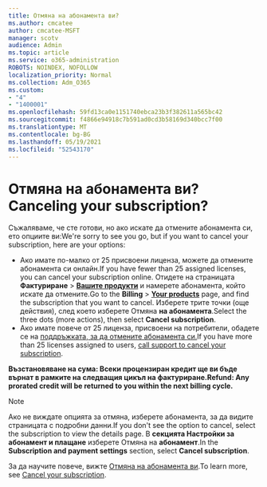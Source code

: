 ```yaml
---
title: Отмяна на абонамента ви?
ms.author: cmcatee
author: cmcatee-MSFT
manager: scotv
audience: Admin
ms.topic: article
ms.service: o365-administration
ROBOTS: NOINDEX, NOFOLLOW
localization_priority: Normal
ms.collection: Adm_O365
ms.custom:
- "4"
- "1400001"
ms.openlocfilehash: 59fd13ca0e1151740ebca23b3f382611a565bc42
ms.sourcegitcommit: f4866e94918c7b591ad0cd3b58169d340bcc7f00
ms.translationtype: MT
ms.contentlocale: bg-BG
ms.lasthandoff: 05/19/2021
ms.locfileid: "52543170"
---
```

# <a name="canceling-your-subscription"></a><span data-ttu-id="a7287-102">Отмяна на абонамента ви?</span><span class="sxs-lookup"><span data-stu-id="a7287-102">Canceling your subscription?</span></span>

<span data-ttu-id="a7287-103">Съжаляваме, че сте готови, но ако искате да отмените абонамента си, ето опциите ви:</span><span class="sxs-lookup"><span data-stu-id="a7287-103">We're sorry to see you go, but if you want to cancel your subscription, here are your options:</span></span>
  
- <span data-ttu-id="a7287-104">Ако имате по-малко от 25 присвоени лиценза, можете да отмените абонамента си онлайн.</span><span class="sxs-lookup"><span data-stu-id="a7287-104">If you have fewer than 25 assigned licenses, you can cancel your subscription online.</span></span> <span data-ttu-id="a7287-105">Отидете на страницата **Фактуриране** \> **[Вашите продукти](https://go.microsoft.com/fwlink/p/?linkid=842054)** и намерете абонамента, който искате да отмените.</span><span class="sxs-lookup"><span data-stu-id="a7287-105">Go to the **Billing** \> **[Your products](https://go.microsoft.com/fwlink/p/?linkid=842054)** page, and find the subscription that you want to cancel.</span></span> <span data-ttu-id="a7287-106">Изберете трите точки (още действия), след което изберете Отмяна **на абонамента**.</span><span class="sxs-lookup"><span data-stu-id="a7287-106">Select the three dots (more actions), then select **Cancel subscription**.</span></span>
- <span data-ttu-id="a7287-107">Ако имате повече от 25 лиценза, присвоени на потребители, обадете се на [поддръжката, за да отмените абонамента си.](https://go.microsoft.com/fwlink/p/?linkid=518322)</span><span class="sxs-lookup"><span data-stu-id="a7287-107">If you have more than 25 licenses assigned to users, [call support to cancel your subscription](https://go.microsoft.com/fwlink/p/?linkid=518322).</span></span>
  
<span data-ttu-id="a7287-108">**Възстановяване на сума: Всеки процензиран кредит ще ви бъде върнат в рамките на следващия цикъл на фактуриране.**</span><span class="sxs-lookup"><span data-stu-id="a7287-108">**Refund: Any prorated credit will be returned to you within the next billing cycle.**</span></span>

> [!NOTE]
> <span data-ttu-id="a7287-109">Ако не виждате опцията за отмяна, изберете абонамента, за да видите страницата с подробни данни.</span><span class="sxs-lookup"><span data-stu-id="a7287-109">If you don't see the option to cancel, select the subscription to view the details page.</span></span> <span data-ttu-id="a7287-110">В **секцията Настройки за абонамент и плащане** изберете Отмяна на **абонамент**.</span><span class="sxs-lookup"><span data-stu-id="a7287-110">In the **Subscription and payment settings** section, select **Cancel subscription**.</span></span>

<span data-ttu-id="a7287-111">За да научите повече, вижте [Отмяна на абонамента ви](/microsoft-365/commerce/subscriptions/cancel-your-subscription).</span><span class="sxs-lookup"><span data-stu-id="a7287-111">To learn more, see [Cancel your subscription](/microsoft-365/commerce/subscriptions/cancel-your-subscription).</span></span>
